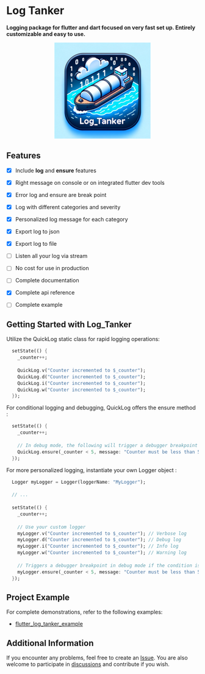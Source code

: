 <!--
This README describes the package. If you publish this package to pub.dev,
this README's contents appear on the landing page for your package.

For information about how to write a good package README, see the guide for
[writing package pages](https://dart.dev/guides/libraries/writing-package-pages).

For general information about developing packages, see the Dart guide for
[creating packages](https://dart.dev/guides/libraries/create-library-packages)
and the Flutter guide for
[developing packages and plugins](https://flutter.dev/developing-packages).
-->
# Log Tanker
**Logging package for flutter and dart focused on very fast set up.
Entirely customizable and easy to use.**
<p align="center">
  <img src="https://github.com/ObNitram/log_tanker/blob/main/log_tanker.png?raw=true" width=50% height=50%>
</p>

## Features

<!--TODO: List what your package can do. Maybe include images, gifs, or videos.-->
- [x] Include **log** and **ensure** features
- [x] Right message on console or on integrated flutter dev tools
- [x] Error log and ensure are break point
- [x] Log with different categories and severity
- [x] Personalized log message for each category
- [x] Export log to json
- [x] Export log to file
- [ ] Listen all your log via stream 
- [ ] No cost for use in production
- [ ] Complete documentation
- [x] Complete api reference
- [ ] Complete example



## Getting Started with Log_Tanker
Utilize the QuickLog static class for rapid logging operations:
```dart
  setState(() {
    _counter++;

    QuickLog.v("Counter incremented to $_counter");
    QuickLog.d("Counter incremented to $_counter");
    QuickLog.i("Counter incremented to $_counter");
    QuickLog.w("Counter incremented to $_counter");
  });
```

For conditional logging and debugging, QuickLog offers the ensure method :
```dart
  setState(() {
    _counter++;

    // In debug mode, the following will trigger a debugger breakpoint
    QuickLog.ensure(_counter < 5, message: "Counter must be less than 5");
  });
```

For more personalized logging, instantiate your own Logger object :
```dart
  Logger myLogger = Logger(loggerName: "MyLogger");
  
  // ...
  
  setState(() {
    _counter++;
  
    // Use your custom logger
    myLogger.v("Counter incremented to $_counter"); // Verbose log
    myLogger.d("Counter incremented to $_counter"); // Debug log
    myLogger.i("Counter incremented to $_counter"); // Info log
    myLogger.w("Counter incremented to $_counter"); // Warning log
  
    // Triggers a debugger breakpoint in debug mode if the condition is false
    myLogger.ensure(_counter < 5, message: "Counter must be less than 5");
  });
```

## Project Example
For complete demonstrations, refer to the following examples:
- [flutter_log_tanker_example](./example/flutter_log_tanker_example)
<!-- - [dart_log_tanker_example](./example/dart_log_tanker_example) -->


## Additional Information
If you encounter any problems, feel free to create an [Issue](https://github.com/ObNitram/log_tanker/issues). You are also welcome to participate in [discussions](https://github.com/ObNitram/log_tanker/discussions) and contribute if you wish.
